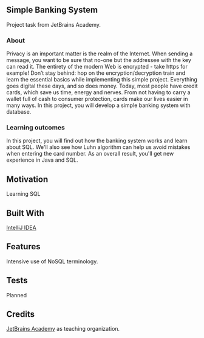 ## Simple Banking System
Project task from JetBrains Academy.

### About
Privacy is an important matter is the realm of the Internet. When sending a message, you want to be sure that no-one but the addressee with the key can read it. The entirety of the modern Web is encrypted - take https for example! Don’t stay behind: hop on the encryption/decryption train and learn the essential basics while implementing this simple project.
Everything goes digital these days, and so does money. Today, most people have credit cards, which save us time, energy and nerves. From not having to carry a wallet full of cash to consumer protection, cards make our lives easier in many ways. In this project, you will develop a simple banking system with database.

### Learning outcomes
In this project, you will find out how the banking system works and learn about SQL. We'll also see how Luhn algorithm can help us avoid mistakes when entering the card number. As an overall result, you'll get new experience in Java and SQL.

## Motivation
Learning SQL

## Built With
[IntelliJ IDEA](https://www.jetbrains.com/idea/)

## Features
Intensive use of NoSQL terminology.

## Tests
Planned

## Credits
 [JetBrains Academy](https://hyperskill.org/curriculum) as teaching organization.